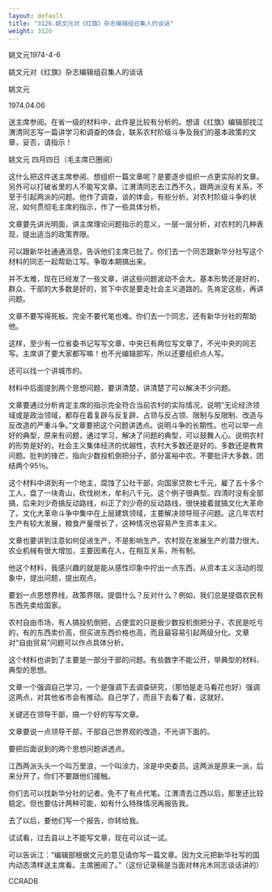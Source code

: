 ```yaml
---
layout: default
title: "3126.姚文元对《红旗》杂志编辑组召集人的谈话"
weight: 3126
---
```


姚文元1974-4-6

姚文元对《红旗》杂志编辑组召集人的谈话

姚文元

1974.04.06

送主席参阅。在省一级的材料中，此件是比较有分析的。想请《红旗》编辑部找江渭清同志写一篇讲学习和调查的体会，联系农村阶级斗争及我们的基本政策的文章，妥否，请指示！

姚文元  四月四日（毛主席已圈阅）

这什么把这件送主席参阅、想组织一篇文章呢？是要逐步组织一点更实际的文章。另外可以打破省里的人不能写文章。江渭清同志去江西不久，跟两派没有关系，不至于引起两派的问题。他作了调查，谈的体会，有些分析。对农村阶级斗争的状况，如何贯彻毛主席的指示，作了一些具体分析。

文章要先讲光明面，讲主席理论问题指示的意义，一层一层分析，对农村的几种表现，提出适当的政策界限。

可以跟新华社通通消息，告诉他们主席已批了。你们去一个同志跟新华分社写这个材料的同志一起帮助江写。争取本期搞出来。

并不太难，现在已经发了一些文章，讲这些问题波动不会大。基本形势还是好的，群众、干部的大多数是好的，贫下中农是要走社会主义道路的。先肯定这些，再讲问题。

文章不要写得死板。完全不要代笔也难。你们去一个同志，还有新华分社的帮助他。

这样，至少有一位省委书记写写文章，中央已有两位写文章了，不光中央的同志写。主席讲了要大家都写嘛！也不光编辑部写，所以还要组织点人写。

还可以找一个讲城市的。

材料中后面提到两个思想问题，要讲清楚，讲清楚了可以解决不少问题。

文章要通过分析肯定主席的指示完全符合当前农村的实际情况，说明“无论经济领域或是政治领域，都存在着复辟与反复辟、占领与反占领、限制与反限制、改造与反改造的严重斗争。”文章要把这个问题讲透点。说明斗争的长期性。也可以举一点好的典型，原来有问题，通过学习，解决了问题的典型，可以鼓舞人心。说明农村的形势是好的，社会主义集体经济的优越性，农村大多数还是好的。多数还是教育问题。批判的锋芒，指向少数投机倒把分子，部分富裕中农。不要批评大多数，团结两个95％。

这个材料中讲到有一个地主，腐蚀了公社干部，向国家贷款七千元，雇了五十多个工人，盘了一块青山，砍伐树木，牟利八千元。这个例子很典型。四清时没有全部搞，后来刘少奇搞反动路线，纠正了刘少奇的反动路线，很快接着就搞文化大革命了。文化大革命斗争中集中在上层建筑领域，主要解决领导班子问题。这几年农村生产有较大发展，粮食产量增长了，这种情况也容易产生资本主义。

文章也要讲到注意如何促进生产，不是影响生产。农村现在发展生产的潜力很大。农业机械有很大增加，主要因素在人，在相互关系，所有制。

他这个材料，我感兴趣的就是能从感性印象中拧出一点东西，从资本主义活动的现象中，提出问题，提出观点。

要划一点思想界线，政策界限。提倡什么？反对什么？例如，我们总是提倡农民有东西先卖给国家。

农村自由市场，有人搞投机倒把，占便宜的只是极少数投机倒把分子，农民是吃亏的，有的东西卖价高，但买进东西价格也高，而且最容易引起两级分化。文章对“自由贸易”问题可以作点具体分析。

这个材料也讲到了主要是一部分干部的问题。有些数字不能公开，举典型的材料、典型的思想。

文章一个强调自己学习，一个是强调下去调查研究，（那怕是走马看花也好）强调这两点，对其他省市会有推动。自己学了，而且下去看了看，这就好。

关键还在领导干部，搞一个好的写写文章。

文章要说一点领导干部，干部自己世界观的改造，不光讲下面的。

要把后面说到的两个思想问题讲透点。

江西两派头头一个叫万里浪，一个叫涂力，涂是中央委员。这两派是原来一派，后来分开了。你们不要跟他们接触。

你们去可以找新华分社的记者。免不了有点代笔。江渭清去江西以后，那里还比较稳定。但也要估计两种可能，如有什么特殊情况再报告我。

去了以后，要他们写一个报告，你转给我。

试试看，过去县以上不能写文章，现在可以试一试。

可以告诉江：“编辑部根据文元的意见请你写一篇文章。因为文元把新华社写的国内动态清样送主席看。主席圈阅了。”（这份记录稿是当面对林兆木同志谈话讲的）

CCRADB

